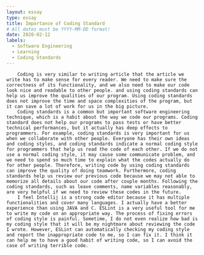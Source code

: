 ```yaml
---
layout: essay
type: essay
title: Importance of Coding Standard
# All dates must be YYYY-MM-DD format!
date: 2020-02-12
labels:
  - Software Engineering
  - Learning
  - Coding Standards
---
```

        Coding is very similar to writing article that the article we write has to make sense for every reader. We need to make sure the correctness of its functionality, and we also need to make our code look nice and readable to other people. and using coding standards can help us improve the qualities of our program. Using coding standards does not improve the time and space complexities of the program, but it can save a lot of work for us in the big picture.
        Coding standards is a common but important software engineering technique, which is a habit about the way we code our programs. Coding standard does not help our programs to pass tests or have better technical performances, but it actually has deep effects to programmers. For example, coding standards is very important for us when we collaborate with other people. Everyone has their own ideas and coding styles, and coding standards indicate a normal coding style for programmers that help us read the code of each other. If we do not use a normal coding style, it may cause some communicate problem, and we need to spend so much time to explain what the codes actually do for other people. Therefore, writing code by using coding standards can improve the quality of doing teamwork. Furthermore, coding standards help us review our previous code because we may not able to memorize all details about our code after couple months. Following the coding standards, such as leave comments, name variables reasonably, are very helpful if we need to review these codes in the future.
        I feel Intellij is a strong code editor because it has multiple functionalities and cover many languages. I actually have a better experience than using JAVA and C. ESLint is a very useful tool for me to write my code on an appropriate way. The process of fixing errors of coding style is painful. Sometime, I do not even realize how bad is my coding style that it will be my nightmare about reviewing the code I wrote. However, ESLint can automatically checking my coding style and report the inappropriate code to me, so I can fix it. I think it can help me to have a good habit of writing code, so I can avoid the case of writing terrible code.
